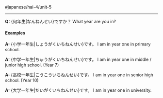 #japanese/hai-4/unit-5 

---

**Q:**  {何年生|なんねんせい}ですか？
What year are you in?

#### Examples
**A:** {小学一年生|しょうがくいちねんせい}です。
I am in year one in primary school.

**A:** {中学一年生|ちゅうがくいちねんせい}です。
I am in year one in middle / junior high school. (Year 7)

**A:** {高校一年生|こうこういちねんせい}です。
I am in year one in senior high school. (Year 10)

**A:** {大学一年生|だいがくいちねんせい}です。
I am in year one in university. 





